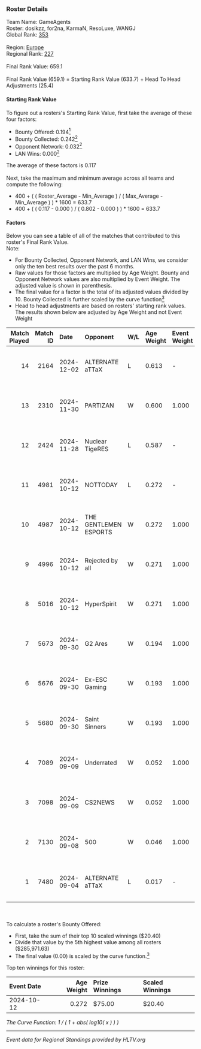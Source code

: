 ### Roster Details<br />
Team Name: GameAgents<br />
Roster: dosikzz, for2na, KarmaN, ResoLuxe, WANGJ<br />
Global Rank: [353](../../standings_global_2025_02_28.md)<br />
<br />
Region: [Europe]( ../../standings_europe_2025_02_28.md)<br />
Regional Rank: [227]( ../../standings_europe_2025_02_28.md)<br />
<br />
Final Rank Value:  659.1<br />
<br />
Final Rank Value (659.1) = Starting Rank Value (633.7) + Head To Head Adjustments (25.4)<br />

#### Starting Rank Value<br />
To figure out a rosters's Starting Rank Value, first take the average of these four factors:<br />
- Bounty Offered: 0.194[<sup>1</sup>](#table2)
- Bounty Collected: 0.242[<sup>2</sup>](#table1)
- Opponent Network: 0.032[<sup>2</sup>](#table1)
- LAN Wins: 0.000[<sup>2</sup>](#table1)

The average of these factors is 0.117<br />
<br />
Next, take the maximum and minimum average across all teams and compute the following:<br />
- 400 + ( ( Roster_Average - Min_Average ) / ( Max_Average - Min_Average ) ) * 1600 = 633.7
- 400 + ( ( 0.117 - 0.000 ) / ( 0.802 - 0.000 ) ) * 1600 = 633.7


#### Factors<br />
Below you can see a table of all of the matches that contributed to this roster's Final Rank Value.<br />
Note:<br />

- For Bounty Collected, Opponent Network, and LAN Wins, we consider only the ten best results over the past 6 months.
- Raw values for those factors are multiplied by Age Weight. Bounty and Opponent Network values are also multiplied by Event Weight. The adjusted value is shown in parenthesis.
- The final value for a factor is the total of its adjusted values divided by 10. Bounty Collected is further scaled by the curve function[<sup>3</sup>](#curveFunction)
- Head to head adjustments are based on rosters' starting rank values. The results shown below are adjusted by Age Weight and not Event Weight
<span id="table1"></span><br />


| Match Played | Match ID | Date       | Opponent              | W/L | Age Weight | Event Weight | Bounty Collected | Opponent Network | LAN Wins  | H2H Adj. | Roster                                   |
| -: | -: | :- | :- | :- | :- | :- | :- | :- | :- | -: | :- |
|           14 |     2164 | 2024-12-02 | ALTERNATE aTTaX       | L   | 0.613      | -            | -                | -                | -         |    -1.73 | dosikzz, for2na, KarmaN, ResoLuxe, WANGJ |
|           13 |     2310 | 2024-11-30 | PARTIZAN              | W   | 0.600      | 1.000        | 0.000 (0.000)    | 0.085 (0.051)    | 0 (0.000) |     9.63 | dosikzz, for2na, KarmaN, ResoLuxe, WANGJ |
|           12 |     2424 | 2024-11-28 | Nuclear TigeRES       | L   | 0.587      | -            | -                | -                | -         |    -3.37 | dosikzz, for2na, KarmaN, ResoLuxe, WANGJ |
|           11 |     4981 | 2024-10-12 | NOTTODAY              | L   | 0.272      | -            | -                | -                | -         |    -4.38 | dosikzz, for2na, ResoLuxe, rinn, WANGJ   |
|           10 |     4987 | 2024-10-12 | THE GENTLEMEN ESPORTS | W   | 0.272      | 1.000        | 0.002 (0.000)    | 0.191 (0.052)    | 0 (0.000) |     5.57 | dosikzz, for2na, ResoLuxe, rinn, WANGJ   |
|            9 |     4996 | 2024-10-12 | Rejected by all       | W   | 0.271      | 1.000        | 0.000 (0.000)    | 0.013 (0.004)    | 0 (0.000) |     1.71 | dosikzz, for2na, ResoLuxe, rinn, WANGJ   |
|            8 |     5016 | 2024-10-12 | HyperSpirit           | W   | 0.271      | 1.000        | 0.004 (0.001)    | 0.131 (0.036)    | 0 (0.000) |     4.96 | dosikzz, for2na, ResoLuxe, rinn, WANGJ   |
|            7 |     5673 | 2024-09-30 | G2 Ares               | W   | 0.194      | 1.000        | 0.001 (0.000)    | 0.283 (0.055)    | 0 (0.000) |     4.36 | dosikzz, for2na, ResoLuxe, rinn, WANGJ   |
|            6 |     5676 | 2024-09-30 | Ex-ESC Gaming         | W   | 0.193      | 1.000        | 0.001 (0.000)    | 0.263 (0.051)    | 0 (0.000) |     3.64 | dosikzz, for2na, ResoLuxe, rinn, WANGJ   |
|            5 |     5680 | 2024-09-30 | Saint Sinners         | W   | 0.193      | 1.000        | 0.000 (0.000)    | 0.066 (0.013)    | 0 (0.000) |     1.89 | dosikzz, for2na, ResoLuxe, rinn, WANGJ   |
|            4 |     7089 | 2024-09-09 | Underrated            | W   | 0.052      | 1.000        | 0.002 (0.000)    | 0.193 (0.010)    | 0 (0.000) |     1.03 | dosikzz, for2na, ResoLuxe, rinn, WANGJ   |
|            3 |     7098 | 2024-09-09 | CS2NEWS               | W   | 0.052      | 1.000        | 0.000 (0.000)    | 0.016 (0.001)    | 0 (0.000) |     0.65 | dosikzz, for2na, ResoLuxe, rinn, WANGJ   |
|            2 |     7130 | 2024-09-08 | 500                   | W   | 0.046      | 1.000        | 0.111 (0.005)    | 1.000 (0.046)    | 0 (0.000) |     1.42 | dosikzz, for2na, ResoLuxe, rinn, WANGJ   |
|            1 |     7480 | 2024-09-04 | ALTERNATE aTTaX       | L   | 0.017      | -            | -                | -                | -         |    -0.04 | dosikzz, for2na, ResoLuxe, rinn, WANGJ   |

<br />
<span id="table2"></span><br />
To calculate a roster's Bounty Offered:<br />

- First, take the sum of their top 10 scaled winnings ($20.40)
- Divide that value by the 5th highest value among all rosters ($285,971.63)
- The final value (0.00) is scaled by the curve function.[<sup>3</sup>](#curveFunction)

Top ten winnings for this roster:<br />

| Event Date | Age Weight | Prize Winnings | Scaled Winnings |
| :- | -: | :- | :- |
| 2024-10-12 |      0.272 | $75.00         | $20.40          |


<span id="curveFunction"></span>_The Curve Function: 1 / ( 1 + abs( log10( x ) ) )_<br />

---
_Event data for Regional Standings provided by HLTV.org_<br />
